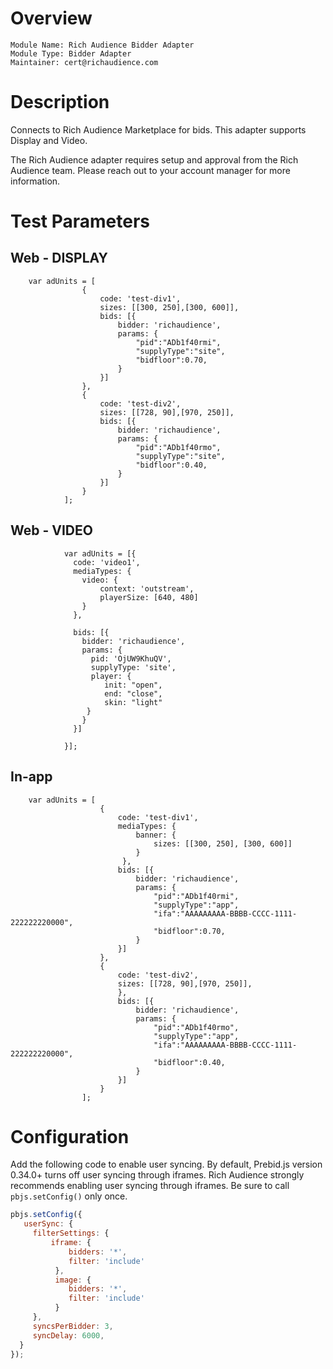 # Overview

```
Module Name: Rich Audience Bidder Adapter
Module Type: Bidder Adapter
Maintainer: cert@richaudience.com
```

# Description

Connects to Rich Audience Marketplace for bids. This adapter supports Display and Video.

The Rich Audience adapter requires setup and approval from the Rich Audience team.
Please reach out to your account manager for more information.

# Test Parameters

## Web - DISPLAY
```
    var adUnits = [
                {
                    code: 'test-div1',
                    sizes: [[300, 250],[300, 600]],
                    bids: [{
                        bidder: 'richaudience',
                        params: {
                            "pid":"ADb1f40rmi",
                            "supplyType":"site",
                            "bidfloor":0.70,
                        }
                    }]
                },
                {
                    code: 'test-div2',
                    sizes: [[728, 90],[970, 250]],
                    bids: [{
                        bidder: 'richaudience',
                        params: {
                            "pid":"ADb1f40rmo",
                            "supplyType":"site",
                            "bidfloor":0.40,
                        }
                    }]
                }
            ];
```

## Web - VIDEO
```
            var adUnits = [{
              code: 'video1',
              mediaTypes: {
                video: {
                    context: 'outstream',
                    playerSize: [640, 480]
                }
              },

              bids: [{
                bidder: 'richaudience',
                params: {
                  pid: 'OjUW9KhuQV',
                  supplyType: 'site',
                  player: {
                     init: "open",
                     end: "close",
                     skin: "light"
                 }
                }
              }]

            }];
```

## In-app
```
    var adUnits = [
                    {
                        code: 'test-div1',
                        mediaTypes: {
                            banner: {
                                sizes: [[300, 250], [300, 600]]
                            }
                         },
                        bids: [{
                            bidder: 'richaudience',
                            params: {
                                "pid":"ADb1f40rmi",
                                "supplyType":"app",
                                "ifa":"AAAAAAAAA-BBBB-CCCC-1111-222222220000",
                                "bidfloor":0.70,
                            }
                        }]
                    },
                    {
                        code: 'test-div2',
                        sizes: [[728, 90],[970, 250]],
                        },
                        bids: [{
                            bidder: 'richaudience',
                            params: {
                                "pid":"ADb1f40rmo",
                                "supplyType":"app",
                                "ifa":"AAAAAAAAA-BBBB-CCCC-1111-222222220000",
                                "bidfloor":0.40,
                            }
                        }]
                    }
                ];
```

# Configuration
Add the following code to enable user syncing. By default, Prebid.js version 0.34.0+ turns off user syncing through iframes.
Rich Audience strongly recommends enabling user syncing through iframes. Be sure to call `pbjs.setConfig()` only once.

```javascript
pbjs.setConfig({
   userSync: {
     filterSettings: {
         iframe: {
             bidders: '*',
             filter: 'include'
          },
          image: {
             bidders: '*',
             filter: 'include'
          }
     },
     syncsPerBidder: 3,
     syncDelay: 6000,
  }
});
```
